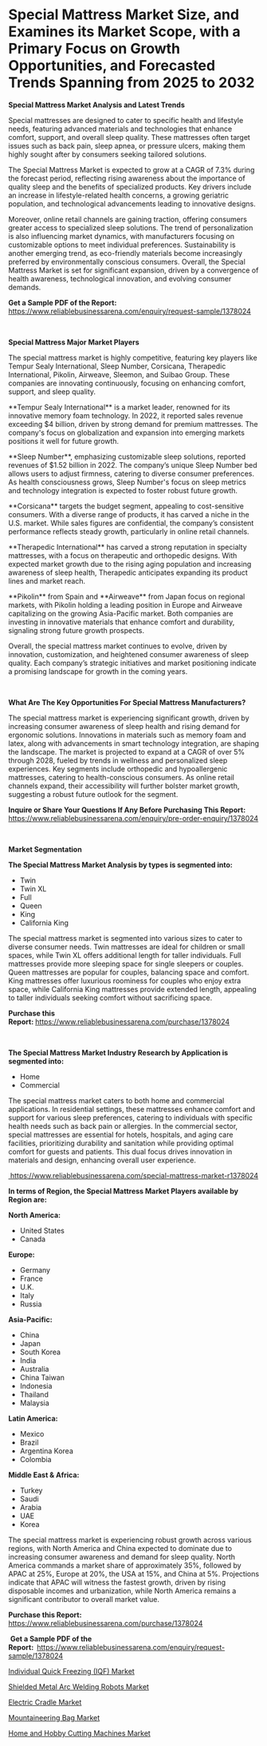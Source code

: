 <p><h1>Special Mattress Market Size, and Examines its Market Scope, with a Primary Focus on Growth Opportunities, and Forecasted Trends Spanning from 2025 to 2032</h1></p><p><strong>Special Mattress Market Analysis and Latest Trends</strong></p>
<p><p>Special mattresses are designed to cater to specific health and lifestyle needs, featuring advanced materials and technologies that enhance comfort, support, and overall sleep quality. These mattresses often target issues such as back pain, sleep apnea, or pressure ulcers, making them highly sought after by consumers seeking tailored solutions.</p><p>The Special Mattress Market is expected to grow at a CAGR of 7.3% during the forecast period, reflecting rising awareness about the importance of quality sleep and the benefits of specialized products. Key drivers include an increase in lifestyle-related health concerns, a growing geriatric population, and technological advancements leading to innovative designs. </p><p>Moreover, online retail channels are gaining traction, offering consumers greater access to specialized sleep solutions. The trend of personalization is also influencing market dynamics, with manufacturers focusing on customizable options to meet individual preferences. Sustainability is another emerging trend, as eco-friendly materials become increasingly preferred by environmentally conscious consumers. Overall, the Special Mattress Market is set for significant expansion, driven by a convergence of health awareness, technological innovation, and evolving consumer demands.</p></p>
<p><strong>Get a Sample PDF of the Report:&nbsp;</strong> <a href="https://www.reliablebusinessarena.com/enquiry/request-sample/1378024?utm_campaign=2563&utm_medium=2&utm_source=Github&utm_content=ia&utm_term=05042025&utm_id=special-mattress">https://www.reliablebusinessarena.com/enquiry/request-sample/1378024</a></p>
<p>&nbsp;</p>
<p><strong>Special Mattress Major Market Players</strong></p>
<p><p>The special mattress market is highly competitive, featuring key players like Tempur Sealy International, Sleep Number, Corsicana, Therapedic International, Pikolin, Airweave, Sleemon, and Suibao Group. These companies are innovating continuously, focusing on enhancing comfort, support, and sleep quality.</p><p>**Tempur Sealy International** is a market leader, renowned for its innovative memory foam technology. In 2022, it reported sales revenue exceeding $4 billion, driven by strong demand for premium mattresses. The company's focus on globalization and expansion into emerging markets positions it well for future growth.</p><p>**Sleep Number**, emphasizing customizable sleep solutions, reported revenues of $1.52 billion in 2022. The company’s unique Sleep Number bed allows users to adjust firmness, catering to diverse consumer preferences. As health consciousness grows, Sleep Number's focus on sleep metrics and technology integration is expected to foster robust future growth.</p><p>**Corsicana** targets the budget segment, appealing to cost-sensitive consumers. With a diverse range of products, it has carved a niche in the U.S. market. While sales figures are confidential, the company’s consistent performance reflects steady growth, particularly in online retail channels.</p><p>**Therapedic International** has carved a strong reputation in specialty mattresses, with a focus on therapeutic and orthopedic designs. With expected market growth due to the rising aging population and increasing awareness of sleep health, Therapedic anticipates expanding its product lines and market reach.</p><p>**Pikolin** from Spain and **Airweave** from Japan focus on regional markets, with Pikolin holding a leading position in Europe and Airweave capitalizing on the growing Asia-Pacific market. Both companies are investing in innovative materials that enhance comfort and durability, signaling strong future growth prospects.</p><p>Overall, the special mattress market continues to evolve, driven by innovation, customization, and heightened consumer awareness of sleep quality. Each company’s strategic initiatives and market positioning indicate a promising landscape for growth in the coming years.</p></p>
<p>&nbsp;</p>
<p><strong>What Are The Key Opportunities For Special Mattress Manufacturers?</strong></p>
<p><p>The special mattress market is experiencing significant growth, driven by increasing consumer awareness of sleep health and rising demand for ergonomic solutions. Innovations in materials such as memory foam and latex, along with advancements in smart technology integration, are shaping the landscape. The market is projected to expand at a CAGR of over 5% through 2028, fueled by trends in wellness and personalized sleep experiences. Key segments include orthopedic and hypoallergenic mattresses, catering to health-conscious consumers. As online retail channels expand, their accessibility will further bolster market growth, suggesting a robust future outlook for the segment.</p></p>
<p><strong>Inquire or Share Your Questions If Any Before Purchasing This Report:</strong> <a href="https://www.reliablebusinessarena.com/enquiry/pre-order-enquiry/1378024?utm_campaign=2563&utm_medium=2&utm_source=Github&utm_content=ia&utm_term=05042025&utm_id=special-mattress">https://www.reliablebusinessarena.com/enquiry/pre-order-enquiry/1378024</a></p>
<p>&nbsp;</p>
<p><strong>Market Segmentation</strong></p>
<p><strong>The Special Mattress Market Analysis by types is segmented into:</strong></p>
<p><ul><li>Twin</li><li>Twin XL</li><li>Full</li><li>Queen</li><li>King</li><li>California King</li></ul></p>
<p><p>The special mattress market is segmented into various sizes to cater to diverse consumer needs. Twin mattresses are ideal for children or small spaces, while Twin XL offers additional length for taller individuals. Full mattresses provide more sleeping space for single sleepers or couples. Queen mattresses are popular for couples, balancing space and comfort. King mattresses offer luxurious roominess for couples who enjoy extra space, while California King mattresses provide extended length, appealing to taller individuals seeking comfort without sacrificing space.</p></p>
<p><strong>Purchase this Report:&nbsp;</strong><a href="https://www.reliablebusinessarena.com/purchase/1378024?utm_campaign=2563&utm_medium=2&utm_source=Github&utm_content=ia&utm_term=05042025&utm_id=special-mattress">https://www.reliablebusinessarena.com/purchase/1378024</a></p>
<p>&nbsp;</p>
<p><strong>The Special Mattress Market Industry Research by Application is segmented into:</strong></p>
<p><ul><li>Home</li><li>Commercial</li></ul></p>
<p><p>The special mattress market caters to both home and commercial applications. In residential settings, these mattresses enhance comfort and support for various sleep preferences, catering to individuals with specific health needs such as back pain or allergies. In the commercial sector, special mattresses are essential for hotels, hospitals, and aging care facilities, prioritizing durability and sanitation while providing optimal comfort for guests and patients. This dual focus drives innovation in materials and design, enhancing overall user experience.</p></p>
<p><a href="https://www.reliablebusinessarena.com/special-mattress-market-r1378024?utm_campaign=2563&utm_medium=2&utm_source=Github&utm_content=ia&utm_term=05042025&utm_id=special-mattress">&nbsp;https://www.reliablebusinessarena.com/special-mattress-market-r1378024</a></p>
<p><strong>In terms of Region, the Special Mattress Market Players available by Region are:</strong></p>
<p>
    <p> <strong> North America: </strong>
        <ul>
            <li>United States</li>
            <li>Canada</li>
        </ul>
        </p> 
    <p> <strong> Europe: </strong>
        <ul>
            <li>Germany</li>
            <li>France</li>
            <li>U.K.</li>
            <li>Italy</li>
            <li>Russia</li>
        </ul>
        </p> 
    <p> <strong> Asia-Pacific: </strong>
        <ul>
            <li>China</li>
            <li>Japan</li>
            <li>South Korea</li>
            <li>India</li>
            <li>Australia</li>
            <li>China Taiwan</li>
            <li>Indonesia</li>
            <li>Thailand</li>
            <li>Malaysia</li>
        </ul>
        </p> 
    <p> <strong> Latin America: </strong>
        <ul>
            <li>Mexico</li>
            <li>Brazil</li>
            <li>Argentina Korea</li>
            <li>Colombia</li>
        </ul>
        </p> 
    <p> <strong> Middle East & Africa: </strong>
        <ul>
            <li>Turkey</li>
            <li>Saudi</li>
            <li>Arabia</li>
            <li>UAE</li>
            <li>Korea</li>
        </ul>
    </p>
    </p>
<p><p>The special mattress market is experiencing robust growth across various regions, with North America and China expected to dominate due to increasing consumer awareness and demand for sleep quality. North America commands a market share of approximately 35%, followed by APAC at 25%, Europe at 20%, the USA at 15%, and China at 5%. Projections indicate that APAC will witness the fastest growth, driven by rising disposable incomes and urbanization, while North America remains a significant contributor to overall market value.</p></p>
<p><strong>Purchase this Report: </strong><a href="https://www.reliablebusinessarena.com/purchase/1378024?utm_campaign=2563&utm_medium=2&utm_source=Github&utm_content=ia&utm_term=05042025&utm_id=special-mattress">https://www.reliablebusinessarena.com/purchase/1378024</a></p>
<p>&nbsp;<strong>Get a Sample PDF of the Report:&nbsp;&nbsp;</strong><a href="https://www.reliablebusinessarena.com/enquiry/request-sample/1378024?utm_campaign=2563&utm_medium=2&utm_source=Github&utm_content=ia&utm_term=05042025&utm_id=special-mattress">https://www.reliablebusinessarena.com/enquiry/request-sample/1378024</a></p>
<p><strong></strong></p>
<p><p><a href="https://www.linkedin.com/pulse/unpacking-individual-quick-freezing-iqf-market-growth-sanle?utm_campaign=2563&utm_medium=2&utm_source=Github&utm_content=ia&utm_term=05042025&utm_id=special-mattress">Individual Quick Freezing (IQF) Market</a></p><p><a href="https://www.linkedin.com/pulse/shielded-metal-arc-welding-robots-industry-analysis-report-rwhge?utm_campaign=2563&utm_medium=2&utm_source=Github&utm_content=ia&utm_term=05042025&utm_id=special-mattress">Shielded Metal Arc Welding Robots Market</a></p><p><a href="https://github.com/edacruz6/Market-Research-Report-List-1/blob/main/electric-cradle-market.md?utm_campaign=2563&utm_medium=2&utm_source=Github&utm_content=ia&utm_term=05042025&utm_id=special-mattress">Electric Cradle Market</a></p><p><a href="https://github.com/GenaGaines34/Market-Research-Report-List-2/blob/main/mountaineering-bag-market.md?utm_campaign=2563&utm_medium=2&utm_source=Github&utm_content=ia&utm_term=05042025&utm_id=special-mattress">Mountaineering Bag Market</a></p><p><a href="https://www.linkedin.com/pulse/industry-growth-potential-home-hobby-cutting-machines-market-ge8qe?utm_campaign=2563&utm_medium=2&utm_source=Github&utm_content=ia&utm_term=05042025&utm_id=special-mattress">Home and Hobby Cutting Machines Market</a></p></p>